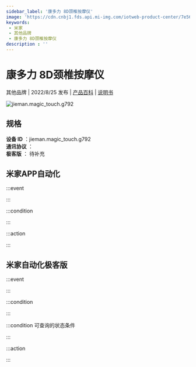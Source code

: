 ```yaml
---
sidebar_label: '康多力 8D颈椎按摩仪'
image: 'https://cdn.cnbj1.fds.api.mi-img.com/iotweb-product-center/7e56503d631120ca13b21e0443c53c01_1660191030300.png?GalaxyAccessKeyId=AKVGLQWBOVIRQ3XLEW&Expires=9223372036854775807&Signature=sOjeADbjnn0DBve3OxOm8Xq3hIo='
keywords: 
 - 米家
 - 其他品牌
 - 康多力 8D颈椎按摩仪
description : ''
---
```

# 康多力 8D颈椎按摩仪

其他品牌 | 2022/8/25 发布 | [产品百科](https://home.mi.com/webapp/content/baike/product/index.html?model=jieman.magic_touch.g792/) | [说明书](https://home.mi.com/views/introduction.html?model=jieman.magic_touch.g792&region=cn)

![jieman.magic_touch.g792](https://cdn.cnbj1.fds.api.mi-img.com/iotweb-product-center/7e56503d631120ca13b21e0443c53c01_1660191030300.png?GalaxyAccessKeyId=AKVGLQWBOVIRQ3XLEW&Expires=9223372036854775807&Signature=sOjeADbjnn0DBve3OxOm8Xq3hIo=)

## 规格  
> 
**设备 ID** ：jieman.magic_touch.g792  
**通讯协议** ：  
**极客版**  ： 待补充 


## 米家APP自动化  

:::event  

:::

:::condition  

:::

:::action   

:::

## 米家自动化极客版  

:::event  

:::

:::condition  

:::

:::condition 可查询的状态条件  

:::

:::action  

:::

        
